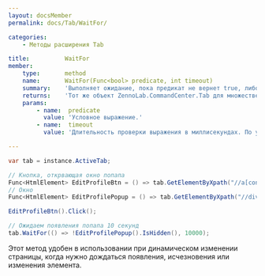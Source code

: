 ```yaml
---
layout: docsMember
permalink: docs/Tab/WaitFor/

categories:
    - Методы расширения Tab

title:          WaitFor
member:
    type:       method
    name:       WaitFor(Func<bool> predicate, int timeout)
    summary:    'Выполняет ожидание, пока предикат не вернет true, либо до истечения таймаута.'
    returns:    'Тот же объект ZennoLab.CommandCenter.Tab для множественных вызовов (Fluent Interface).'
    params:
        - name:  predicate
          value: 'Условное выражение.'
        - name:  timeout
          value: 'Длительность проверки выражения в миллисекундах. По умолчанию 5000.'

---
```


```csharp
var tab = instance.ActiveTab;

// Кнопка, открвающая окно попапа
Func<HtmlElement> EditProfileBtn = () => tab.GetElementByXpath("//a[contains(@hrefattrs,'EditUserProfile')]");
// Окно
Func<HtmlElement> EditProfilePopup = () => tab.GetElementByXpath("//div[contains(@id,'EditUser')]");

EditProfileBtn().Click();

// Ожидаем появления попапа 10 секунд
tab.WaitFor(() => !EditProfilePopup().IsHidden(), 10000);
```

Этот метод удобен в использовании при динамическом изменении страницы, когда нужно дождаться появления, исчезновения или изменения элемента.
